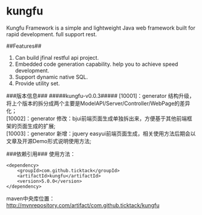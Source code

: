 # kungfu #
Kungfu Framework is a simple and lightweight Java web framework built for rapid development. full support rest.

##Features##
1. Can build jfinal restful api project.
2. Embedded code generation capability. help you to achieve speed development.
3. Support dynamic native SQL.
4. Provide utility set.

###版本信息###
#####kungfu-v0.0.3#####
[10001]：generator 结构升级，将上个版本的拆分成两个主要是ModelAPI/Server/Controller/WebPage的差异化；<br>
[10002]：generator 修改：bjui前端页面生成单独拆出来，方便基于其他前端框架的页面生成的扩展;<br>
[10003]：generator 新增：jquery easyui前端页面生成，相关使用方法后期会以文章及开源Demo形式说明使用方法;<br>


###依赖引用###
使用方法：
```
<dependency>
    <groupId>com.github.ticktack</groupId>
    <artifactId>kungfu</artifactId>
    <version>5.0.0</version>
</dependency>
```
 
maven中央库位置：
http://mvnrepository.com/artifact/com.github.ticktack/kungfu
